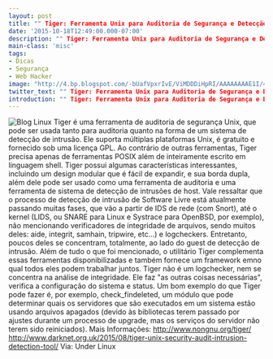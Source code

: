 ```yaml
---
layout: post
title: "" Tiger: Ferramenta Unix para Auditoria de Segurança e Detecção de Intrusão""
date: '2015-10-18T12:49:00.000-07:00'
description: "" Tiger: Ferramenta Unix para Auditoria de Segurança e Detecção de Intrusão""
main-class: 'misc'
tags:
- Dicas
- Segurança
- Web Hacker
image: "http://4.bp.blogspot.com/-bUafVpxrIvE/ViMDDDiHpRI/AAAAAAAAE1I/4jbpZu90bXU/s72-c/Tiger.png"
twitter_text: "" Tiger: Ferramenta Unix para Auditoria de Segurança e Detecção de Intrusão""
introduction: "" Tiger: Ferramenta Unix para Auditoria de Segurança e Detecção de Intrusão""
---
```

![Blog Linux](http://4.bp.blogspot.com/-bUafVpxrIvE/ViMDDDiHpRI/AAAAAAAAE1I/4jbpZu90bXU/s400/Tiger.png "Blog Linux")
Tiger é uma ferramenta de auditoria de segurança Unix, que pode ser  usada tanto para auditoria quanto na forma de um sistema de detecção de  intrusão. Ele suporta múltiplas plataformas Unix, é gratuito e fornecido  sob uma licença GPL. Ao contrário de outras ferramentas, Tiger precisa  apenas de ferramentas POSIX além de inteiramente escrito em linguagem  shell. Tiger possui algumas características interessantes, incluindo um  design modular que é fácil de expandir, e sua borda dupla, além dele  pode ser usado como uma ferramenta de auditoria e uma ferramenta de  sistema de detecção de intrusões de host. Vale ressaltar que o processo  de detecção de intrusão de Software Livre está atualmente passando  muitas fases, que vão a partir de IDS de rede (com Snort), até o kernel  (LIDS, ou SNARE para Linux e Systrace para OpenBSD, por exemplo), não  mencionando verificadores de integridade de arquivos, sendo muitos  deles: aide, integrit, samhain, tripwire, etc...) e logcheckers.  Entretanto, poucos deles se concentram, totalmente, ao lado do guest de  detecção de intrusão.
Além de tudo o que foi mencionado, o utilitário Tiger complementa essas  ferramentas disponibilizadas e também fornece um framework emno qual  todos eles podem trabalhar juntos. Tiger não é um logchecker, nem se  concentra na análise de integridade. Ele faz "as outras coisas  necessárias", verifica a configuração do sistema e status. Um bom  exemplo do que Tiger pode fazer é, por exemplo, check_findeleted,  um módulo que pode determinar quais os servidores que são executados em  um sistema estão usando arquivos apagados (devido às bibliotecas terem  passado por ajustes durante um processo de upgrade, mas os serviços do  servidor não terem sido reiniciados).
Mais Informações:
http://www.nongnu.org/tiger/
http://www.darknet.org.uk/2015/08/tiger-unix-security-audit-intrusion-detection-tool/
Via:
Under Linux
